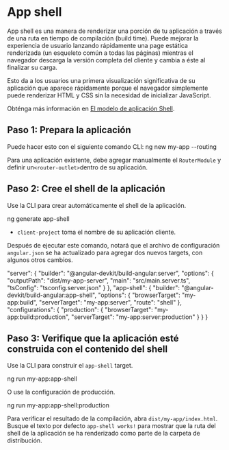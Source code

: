 # App shell

App shell es una manera de renderizar una porción de tu aplicación a través de una ruta en tiempo de compilación (build time).
Puede mejorar la experiencia de usuario lanzando rápidamente una page estática renderizada (un esqueleto común a todas las páginas) mientras el navegador descarga la versión completa del cliente y cambia a éste al finalizar su carga.

Esto da a los usuarios una primera visualización significativa de su aplicación que aparece rápidamente porque el navegador simplemente puede renderizar HTML y CSS sin la necesidad de inicializar JavaScript.

Obténga más información en [El modelo de aplicación Shell](https://developers.google.com/web/fundamentals/architecture/app-shell).

## Paso 1: Prepara la aplicación

Puede hacer esto con el siguiente comando CLI:
<code-example language="bash">
ng new my-app --routing
</code-example>

Para una aplicación existente, debe agregar manualmente el `RouterModule` y definir un` <router-outlet> `dentro de su aplicación.

## Paso 2: Cree el shell de la aplicación

Use la CLI para crear automáticamente el shell de la aplicación.

<code-example language="bash">
ng generate app-shell
</code-example>

* `client-project` toma el nombre de su aplicación cliente.

Después de ejecutar este comando, notará que el archivo de configuración `angular.json` se ha actualizado para agregar dos nuevos targets, con algunos otros cambios.

<code-example language="json">
"server": {
  "builder": "@angular-devkit/build-angular:server",
  "options": {
    "outputPath": "dist/my-app-server",
    "main": "src/main.server.ts",
    "tsConfig": "tsconfig.server.json"
  }
},
"app-shell": {
  "builder": "@angular-devkit/build-angular:app-shell",
  "options": {
    "browserTarget": "my-app:build",
    "serverTarget": "my-app:server",
    "route": "shell"
  },
  "configurations": {
    "production": {
      "browserTarget": "my-app:build:production",
      "serverTarget": "my-app:server:production"
    }
  }
}
</code-example>

## Paso 3: Verifique que la aplicación esté construida con el contenido del shell

Use la CLI para construir el `app-shell` target.

<code-example language="bash">
ng run my-app:app-shell
</code-example>

O use la configuración de producción.

<code-example language="bash">
ng run my-app:app-shell:production
</code-example>

Para verificar el resultado de la compilación, abra `dist/my-app/index.html`. Busque el texto por defecto `app-shell works!` para mostrar que la ruta del shell de la aplicación se ha renderizado como parte de la carpeta de distribución.
